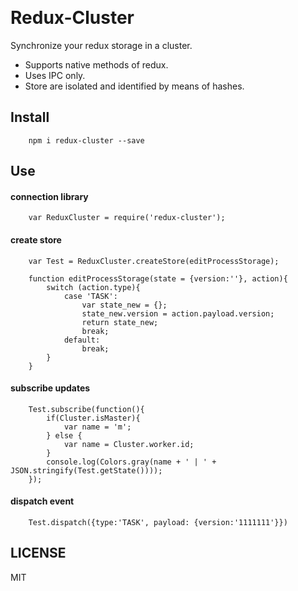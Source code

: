 ﻿﻿
# Redux-Cluster
Synchronize your redux storage in a cluster.

- Supports native methods of redux.
- Uses IPC only.
- Store are isolated and identified by means of hashes.

## Install

```
	npm i redux-cluster --save
```

## Use

#### connection library
```
	var ReduxCluster = require('redux-cluster');
```

#### create store
```
	var Test = ReduxCluster.createStore(editProcessStorage);
	
	function editProcessStorage(state = {version:''}, action){ 
		switch (action.type){
			case 'TASK':
				var state_new = {};
				state_new.version = action.payload.version;
				return state_new;
				break;
			default:
				break;
		}
	}
```

#### subscribe updates
```
	Test.subscribe(function(){
		if(Cluster.isMaster){
			var name = 'm';
		} else {
			var name = Cluster.worker.id;
		}
		console.log(Colors.gray(name + ' | ' + JSON.stringify(Test.getState())));
	});
```

#### dispatch event
```
	Test.dispatch({type:'TASK', payload: {version:'1111111'}})
```

## LICENSE

MIT
